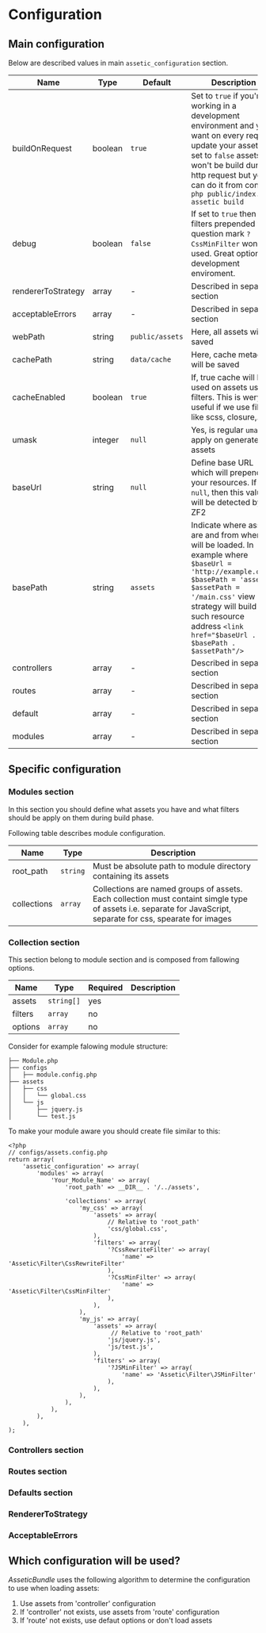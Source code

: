 # Configuration
## Main configuration

Below are described values in main `assetic_configuration` section.


| Name               | Type       | Default          | Description |
|--------------------|------------|------------------|-------------|
| buildOnRequest     | boolean    | `true`           | Set to `true` if you're working in a development environment and you want on every request update your assets. If set to `false` assets won't be build during http request but you can do it from console `php public/index.php assetic build`
| debug              | boolean    | `false`          | If set to `true` then filters prepended with question mark `?CssMinFilter` won't be used. Great option for development enviroment.
| rendererToStrategy | array      | -                | Described in separate section
| acceptableErrors   | array      | -                | Described in separate section
| webPath            | string     | `public/assets`  | Here, all assets will be saved
| cachePath          | string     | `data/cache`     | Here, cache metadata will be saved
| cacheEnabled       | boolean    | `true`           | If, true cache will be used on assets using filters. This is wery useful if we use filters like scss, closure,...
| umask              | integer    | `null`           | Yes, is regular `umask` apply on generated assets
| baseUrl            | string     | `null`           | Define base URL which will prepend your resources. If `null`, then this value will be detected by ZF2
| basePath           | string     | `assets`         | Indicate where assets are and from where will be loaded. In example where `$baseUrl = 'http://example.com/'` `$basePath = 'assets'` `$assetPath = '/main.css'` view strategy will build such resource address `<link href="$baseUrl . $basePath . $assetPath"/>`
| controllers        | array      | -                | Described in separate section
| routes             | array      | -                | Described in separate section
| default            | array      | -                | Described in separate section
| modules            | array      | -                | Described in separate section

## Specific configuration
### Modules section

In this section you should define what assets you have and what filters should be apply on them during build phase.

Following table describes module configuration.

| Name        | Type      | Description |
|-------------|-----------|-------------|
| root_path   | `string`  | Must be absolute path to module directory containing its assets
| collections | `array`   | Collections are named groups of assets. Each collection must containt simgle type of assets i.e. separate for JavaScript, separate for css, spearate for images

### Collection section

This section belong to module section and is composed from fallowing options.

| Name    | Type       | Required | Description |
|---------|------------|----------|-------------|
| assets  | `string[]` | yes      |
| filters | `array`    | no       |
| options | `array`    | no       |


Consider for example falowing module structure:

```
├── Module.php
├── configs
│   ├── module.config.php
├── assets
│   ├── css
│   │   └── global.css
│   └── js
│       ├── jquery.js
│       └── test.js
```

To make your module aware you should create file similar to this:

```
<?php
// configs/assets.config.php
return array(
    'assetic_configuration' => array(
        'modules' => array(
            'Your_Module_Name' => array(
                'root_path' => __DIR__ . '/../assets',

                'collections' => array(
                    'my_css' => array(
                        'assets' => array(
                            // Relative to 'root_path'
                            'css/global.css',
                        ),
                        'filters' => array(
                            '?CssRewriteFilter' => array(
                                'name' => 'Assetic\Filter\CssRewriteFilter'
                            ),
                            '?CssMinFilter' => array(
                                'name' => 'Assetic\Filter\CssMinFilter'
                            ),
                        ),
                    ),
                    'my_js' => array(
                        'assets' => array(
                             // Relative to 'root_path'
                            'js/jquery.js',
                            'js/test.js',
                        ),
                        'filters' => array(
                            '?JSMinFilter' => array(
                                'name' => 'Assetic\Filter\JSMinFilter'
                            ),
                        ),
                    ),
                ),
            ),
        ),
    ),
);

```


### Controllers section
### Routes section
### Defaults section
### RendererToStrategy
### AcceptableErrors

## Which configuration will be used?

_AsseticBundle_ uses the following algorithm to determine the configuration to use when loading assets:

  1. Use assets from 'controller' configuration
  2. If 'controller' not exists, use assets from 'route' configuration
  3. If 'route' not exists, use defaut options or don't load assets